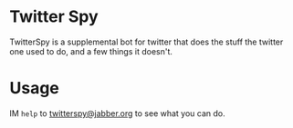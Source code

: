 # Twitter Spy

TwitterSpy is a supplemental bot for twitter that does the stuff the twitter
one used to do, and a few things it doesn't.

# Usage

IM `help` to [twitterspy@jabber.org](xmpp://twitterspy@jabber.org) to see what
you can do.
